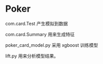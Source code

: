 # Poker

com.card.Test 产生模拟到数据

com.card.Summary 用来生成特征

poker_card_model.py 采用 xgboost 训练模型

lift.py 用来分析模型结果。

